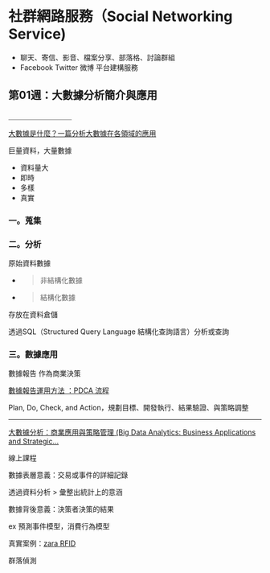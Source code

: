 # 社群網路服務（Social Networking Service)

* 聊天、寄信、影音、檔案分享、部落格、討論群組
* Facebook Twitter 微博 平台建構服務

## 第01週：大數據分析簡介與應用

＿＿＿＿＿＿＿＿＿

[大數據是什麼？一篇分析大數據在各領域的應用](https://www.vpon.com/zh-hant/what-is-big-data/)

巨量資料，大量數據

* 資料量大
* 即時
* 多樣
* 真實

### 一。蒐集

### 二。分析

原始資料數據

* > 非結構化數據
* > 結構化數據

存放在資料倉儲

透過SQL（Structured Query Language 結構化查詢語言）分析或查詢

### 三。數據應用

數據報告 作為商業決策

[數據報告運用方法 ：PDCA 流程](https://www.isoleader.com.tw/home/iso_news_detail/1320)

Plan, Do, Check, and Action，規劃目標、開發執行、結果驗證、與策略調整

---

[大數據分析：商業應用與策略管理 (Big Data Analytics: Business Applications and Strategic...](https://www.coursera.org/learn/bigdataanalysis/home/welcome)

線上課程

數據表層意義：交易或事件的詳細記錄

透過資料分析 > 彙整出統計上的意涵

數據背後意義：決策者決策的結果

ex 預測事件模型，消費行為模型

真實案例：[zara RFID](https://www.cmoney.tw/notes/note-detail.aspx?nid=40075)

群落偵測
